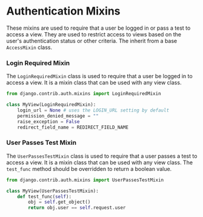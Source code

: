 # Authentication Mixins

These mixins are used to require that a user be logged in or pass a test to access a view. They are used to restrict access to views
based on the user's authentication status or other criteria. The inherit from a base `AccessMixin` class.

### Login Required Mixin

The `LoginRequiredMixin` class is used to require that a user be logged in to access a view. It is a mixin class that can be
used with any view class.

```python
from django.contrib.auth.mixins import LoginRequiredMixin

class MyView(LoginRequiredMixin):
    login_url = None # uses the LOGIN_URL setting by default
    permission_denied_message = ""
    raise_exception = False
    redirect_field_name = REDIRECT_FIELD_NAME
```

### User Passes Test Mixin

The `UserPassesTestMixin` class is used to require that a user passes a test to access a view. It is a mixin class that can be
used with any view class. The `test_func` method should be overridden to return a boolean value.

```python
from django.contrib.auth.mixins import UserPassesTestMixin

class MyView(UserPassesTestMixin):
    def test_func(self):
        obj = self.get_object()
        return obj.user == self.request.user
```
